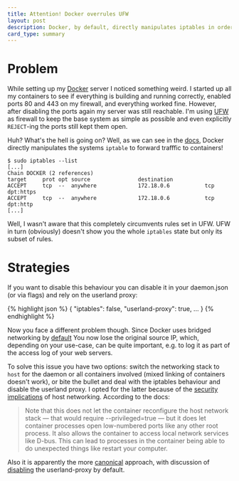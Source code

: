 ```yaml
---
title: Attention! Docker overrules UFW
layout: post
description: Docker, by default, directly manipulates iptables in order to work its network magic. It thus completely circumvents UFW rules! In this post I show strategies to deal with this.
card_type: summary
---
```


Problem
=======

While setting up my [Docker](https://www.docker.com) server I noticed something
weird.  I started up all my containers to see if everything is building and
running correctly, enabled ports 80 and 443 on my firewall, and everything
worked fine. However, after disabling the ports again my server was still
reachable.  I'm using [UFW](https://wiki.ubuntu.com/UncomplicatedFirewall) as
firewall to keep the base system as simple as possible and even explicitly
`REJECT`-ing the ports still kept them open.

Huh? What's the hell is going on? Well, as we can see in the
[docs](https://docs.docker.com/engine/userguide/networking/default_network/binding/),
Docker directly manipulates the systems `iptable` to forward trafffic to
containers!

```
$ sudo iptables --list
[...]
Chain DOCKER (2 references)
target     prot opt source               destination         
ACCEPT     tcp  --  anywhere             172.18.0.6           tcp dpt:https
ACCEPT     tcp  --  anywhere             172.18.0.6           tcp dpt:http
[...]
```

Well, I wasn't aware that this completely circumvents rules set in UFW.  UFW in
turn (obviously) doesn't show you the whole `iptables` state but only its
subset of rules.  

Strategies
==========

If you want to disable this behaviour you can disable it in your daemon.json
(or via flags) and rely on the userland proxy:

{% highlight json %}
{
"iptables": false,
"userland-proxy": true,
...
}
{% endhighlight %}

Now you face a different problem though. Since Docker uses bridged networking
by
[default](https://docs.docker.com/v1.8/articles/networking/#container-networking)
You now lose the original source IP, which, depending on your use-case, can be
quite important, e.g. to log it as part of the access log of your web servers.

To solve this issue you have two options: switch the networking stack to `host`
for the daemon or all containers involved (mixed linking of containers doesn't
work), or bite the bullet and deal with the iptables behaviour and disable the
userland proxy. I opted for the latter because of the [security
implications](https://github.com/docker/docker/issues/6401) of host networking.
According to the docs:

> Note that this does not let the container reconfigure the host network stack
> — that would require --privileged=true — but it does let container processes
> open low-numbered ports like any other root process. It also allows the
> container to access local network services like D-bus. This can lead to
> processes in the container being able to do unexpected things like restart your
> computer.

Also it is apparently the more
[canonical](https://github.com/docker/docker/issues/15086#issuecomment-125678120)
approach, with discussion of
[disabling](https://github.com/docker/docker/issues/14856) the userland-proxy
by default.


